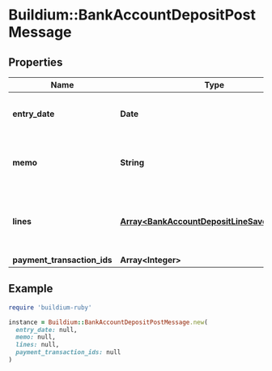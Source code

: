 # Buildium::BankAccountDepositPostMessage

## Properties

| Name | Type | Description | Notes |
| ---- | ---- | ----------- | ----- |
| **entry_date** | **Date** | Date the deposit was recorded. |  |
| **memo** | **String** | Memo associated with the deposit, if applicable. | [optional] |
| **lines** | [**Array&lt;BankAccountDepositLineSaveMessage&gt;**](BankAccountDepositLineSaveMessage.md) | A collection of line items to associate with the deposit. | [optional] |
| **payment_transaction_ids** | **Array&lt;Integer&gt;** |  | [optional] |

## Example

```ruby
require 'buildium-ruby'

instance = Buildium::BankAccountDepositPostMessage.new(
  entry_date: null,
  memo: null,
  lines: null,
  payment_transaction_ids: null
)
```

